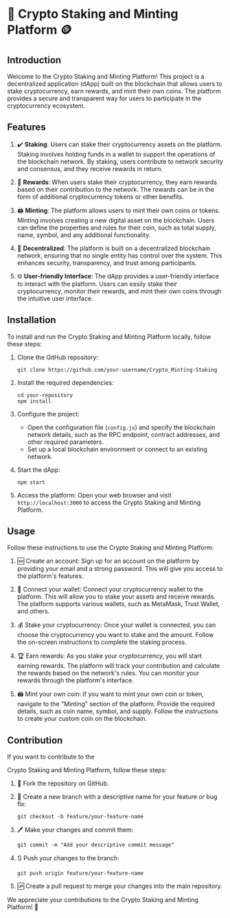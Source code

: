 # 🌟 Crypto Staking and Minting Platform 🪙

## Introduction

Welcome to the Crypto Staking and Minting Platform! This project is a decentralized application (dApp) built on the blockchain that allows users to stake cryptocurrency, earn rewards, and mint their own coins. The platform provides a secure and transparent way for users to participate in the cryptocurrency ecosystem.

## Features

1. ✔️ **Staking**: Users can stake their cryptocurrency assets on the platform. Staking involves holding funds in a wallet to support the operations of the blockchain network. By staking, users contribute to network security and consensus, and they receive rewards in return.

2. 🎁 **Rewards**: When users stake their cryptocurrency, they earn rewards based on their contribution to the network. The rewards can be in the form of additional cryptocurrency tokens or other benefits.

3. 🖨️ **Minting**: The platform allows users to mint their own coins or tokens. Minting involves creating a new digital asset on the blockchain. Users can define the properties and rules for their coin, such as total supply, name, symbol, and any additional functionality.

4. 🔗 **Decentralized**: The platform is built on a decentralized blockchain network, ensuring that no single entity has control over the system. This enhances security, transparency, and trust among participants.

5. 🌐 **User-friendly Interface**: The dApp provides a user-friendly interface to interact with the platform. Users can easily stake their cryptocurrency, monitor their rewards, and mint their own coins through the intuitive user interface.

## Installation

To install and run the Crypto Staking and Minting Platform locally, follow these steps:

1. Clone the GitHub repository:
   ```
   git clone https://github.com/your-username/Crypto_Minting-Staking
   ```

2. Install the required dependencies:
   ```
   cd your-repository
   npm install
   ```

3. Configure the project:
   - Open the configuration file (`config.js`) and specify the blockchain network details, such as the RPC endpoint, contract addresses, and other required parameters.
   - Set up a local blockchain environment or connect to an existing network.

4. Start the dApp:
   ```
   npm start
   ```

5. Access the platform:
   Open your web browser and visit `http://localhost:3000` to access the Crypto Staking and Minting Platform.

## Usage

Follow these instructions to use the Crypto Staking and Minting Platform:

1. 🆕 Create an account: Sign up for an account on the platform by providing your email and a strong password. This will give you access to the platform's features.

2. 🔗 Connect your wallet: Connect your cryptocurrency wallet to the platform. This will allow you to stake your assets and receive rewards. The platform supports various wallets, such as MetaMask, Trust Wallet, and others.

3. 💰 Stake your cryptocurrency: Once your wallet is connected, you can choose the cryptocurrency you want to stake and the amount. Follow the on-screen instructions to complete the staking process.

4. 🏆 Earn rewards: As you stake your cryptocurrency, you will start earning rewards. The platform will track your contribution and calculate the rewards based on the network's rules. You can monitor your rewards through the platform's interface.

5. 🖨️ Mint your own coin: If you want to mint your own coin or token, navigate to the "Minting" section of the platform. Provide the required details, such as coin name, symbol, and supply. Follow the instructions to create your custom coin on the blockchain.

## Contribution

If you want to contribute to the

 Crypto Staking and Minting Platform, follow these steps:

1. 🍴 Fork the repository on GitHub.

2. 🔀 Create a new branch with a descriptive name for your feature or bug fix:
   ```
   git checkout -b feature/your-feature-name
   ```

3. 🖊️ Make your changes and commit them:
   ```
   git commit -m "Add your descriptive commit message"
   ```

4. 🔃 Push your changes to the branch:
   ```
   git push origin feature/your-feature-name
   ```

5. 🆙 Create a pull request to merge your changes into the main repository.

We appreciate your contributions to the Crypto Staking and Minting Platform! 🎉
